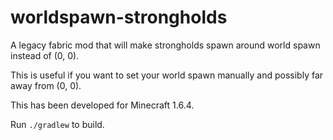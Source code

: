 # worldspawn-strongholds

A legacy fabric mod that will make strongholds spawn around world spawn instead of (0, 0).

This is useful if you want to set your world spawn manually and possibly far away from (0, 0).

This has been developed for Minecraft 1.6.4.

Run `./gradlew` to build.
